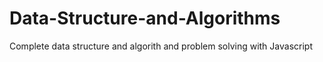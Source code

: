 # Data-Structure-and-Algorithms
Complete data structure and algorith and problem solving with Javascript

